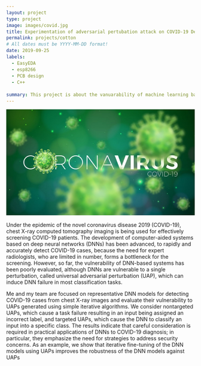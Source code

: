```yaml
---
layout: project
type: project
image: images/covid.jpg
title: Experimentation of adversarial pertubation attack on COVID-19 Detection attack
permalink: projects/cotton
# All dates must be YYYY-MM-DD format!
date: 2019-09-25
labels:
  - EasyEDA
  - esp8266
  - PCB design
  - C++

summary: This project is about the vanuarability of machine learning based covid detection andexploiting the vanuarability
---
```


<div class="ui images">
  <img class="ui image" src="../images/covid_wall.jpg">
</div>


Under the epidemic of the novel coronavirus disease 2019 (COVID-19), chest X-ray computed tomography imaging is being used for effectively screening COVID-19 patients. The 
development of computer-aided systems based on deep neural networks (DNNs) has been advanced, to rapidly and accurately detect COVID-19 cases, because the need for expert 
radiologists, who are limited in number, forms a bottleneck for the screening. However, so far, the vulnerability of DNN-based systems has been poorly evaluated, although DNNs are vulnerable to a single perturbation, called universal adversarial perturbation (UAP), which can induce DNN failure in most classification tasks.

Me and my team are  focused on representative DNN models for detecting COVID-19 cases from chest X-ray images and evaluate their vulnerability to UAPs generated using simple 
iterative algorithms. We consider nontargeted UAPs, which cause a task failure resulting in an input being assigned an incorrect label, and targeted UAPs, which cause the DNN to 
classify an input into a specific class. The results indicate that careful consideration is required in practical applications of DNNs to COVID-19 diagnosis; in particular, they 
emphasize the need for strategies to address security concerns. As an example, we show that iterative fine-tuning of the DNN models using UAPs improves the robustness of the DNN models against UAPs
